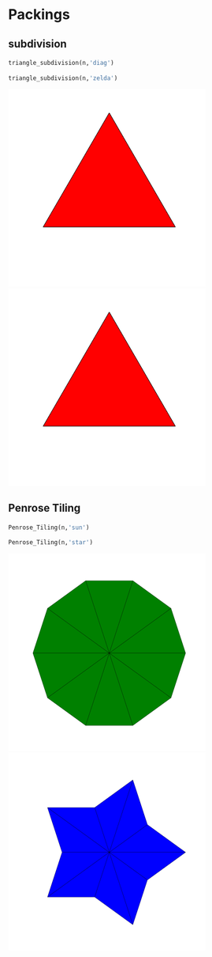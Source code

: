 # Packings

## subdivision

```py
triangle_subdivision(n,'diag')
```

```py
triangle_subdivision(n,'zelda')
```


<p float="left">
  <img src="../Images/triangle_subdivision_diag.gif" width="400" />
  <img src="../Images/triangle_subdivision_zelda.gif" width="400" />
</p>

## Penrose Tiling

```py
Penrose_Tiling(n,'sun')
```

```py
Penrose_Tiling(n,'star')
```

<p float="left">
  <img src="../Images/penrose_tiling_sun.gif" width="400" />
  <img src="../Images/penrose_tiling_star.gif" width="400" />
</p>

